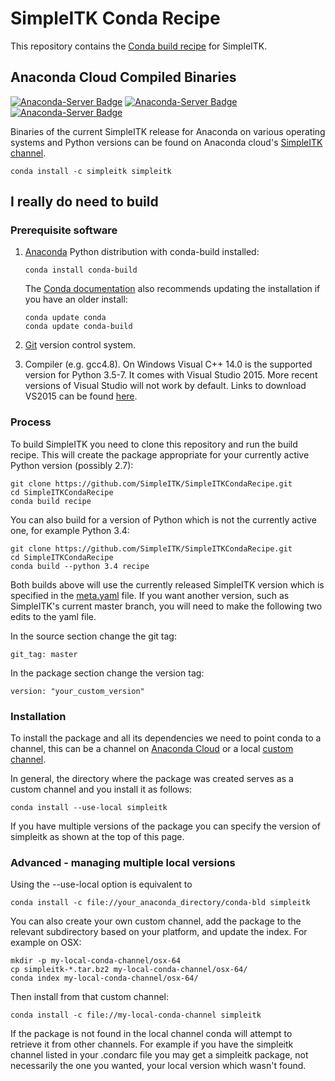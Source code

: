 # SimpleITK Conda Recipe

This repository contains the [Conda build recipe](https://conda.io/docs/building/recipe.html) for SimpleITK.

## Anaconda Cloud Compiled Binaries

[![Anaconda-Server Badge](https://anaconda.org/simpleitk/simpleitk/badges/installer/conda.svg)](https://anaconda.org/simpleitk/simpleitk)
[![Anaconda-Server Badge](https://anaconda.org/simpleitk/simpleitk/badges/version.svg)](https://anaconda.org/simpleitk/simpleitk)
[![Anaconda-Server Badge](https://anaconda.org/simpleitk/simpleitk/badges/downloads.svg)](https://anaconda.org/simpleitk/simpleitk)

Binaries of the current SimpleITK release for Anaconda on various operating systems and Python versions can be found on
Anaconda cloud's [SimpleITK channel](https://anaconda.org/simpleitk/simpleitk).

```
conda install -c simpleitk simpleitk
```


## I really do need to build

### Prerequisite software

1. [Anaconda](https://www.continuum.io/) Python distribution with conda-build installed:
   ```
   conda install conda-build
   ```
   The [Conda documentation](https://conda.io/docs/building/recipe.html) also recommends updating the installation if you have an older install:

   ```
   conda update conda
   conda update conda-build
   ```
2. [Git](https://git-scm.com/) version control system.
3. Compiler (e.g. gcc4.8).  On Windows Visual C++ 14.0 is the supported version for Python 3.5-7.  It comes with Visual Studio 2015.  More recent versions of Visual Studio will not work by default.  Links to download VS2015 can be found [here](https://stackoverflow.com/questions/44290672/how-to-download-visual-studio-community-edition-2015-not-2017).

### Process

To build SimpleITK you need to clone this repository and run the build recipe. This will create the package appropriate for your currently active Python version (possibly  2.7):

```
git clone https://github.com/SimpleITK/SimpleITKCondaRecipe.git
cd SimpleITKCondaRecipe
conda build recipe
```

You can also build for a version of Python which is not the currently active one, for example Python 3.4:
```
git clone https://github.com/SimpleITK/SimpleITKCondaRecipe.git
cd SimpleITKCondaRecipe
conda build --python 3.4 recipe
```

Both builds above will use the currently released SimpleITK version which is specified in the [meta.yaml](recipe/meta.yaml) file. If you want another version, such as SimpleITK's current master branch, you will need to make the following two edits to the yaml file.

In the source section change the git tag:
```
git_tag: master
```

In the package section change the version tag:
```
version: "your_custom_version"
```
### Installation

To install the package and all its dependencies we need to point conda to a channel, this can be a channel on [Anaconda Cloud](https://anaconda.org) or a local [custom channel](https://conda.io/docs/custom-channels.html).

In general, the directory where the package was created serves as a custom channel and you install it as follows:
```
conda install --use-local simpleitk
```

If you have multiple versions of the package you can specify the version of simpleitk as shown at the top of this page.

### Advanced - managing multiple local versions

Using the --use-local option is equivalent to
```
conda install -c file://your_anaconda_directory/conda-bld simpleitk
```
You can also create your own custom channel, add the package to the relevant subdirectory based on your platform, and update the index. For example on OSX:
```
mkdir -p my-local-conda-channel/osx-64
cp simpleitk-*.tar.bz2 my-local-conda-channel/osx-64/
conda index my-local-conda-channel/osx-64/
```
Then install from that custom channel:
```
conda install -c file://my-local-conda-channel simpleitk
```

If the package is not found in the local channel conda will attempt to retrieve it from other channels. For example if you have the simpleitk channel listed in your .condarc file you may get a simpleitk package, not necessarily the one you wanted, your local version which wasn't found.
